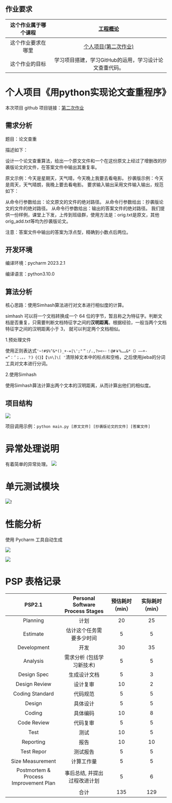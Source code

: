 ## 作业要求

| 这个作业属于哪个课程 | [工程概论](https://edu.cnblogs.com/campus/jmu/ComputerScience21) |
| :------------------: | :----------------------------------------------------------: |
|  这个作业要求在哪里  | [个人项目(第二次作业)](https://edu.cnblogs.com/campus/jmu/ComputerScience21/homework/13034) |
|    这个作业的目标    |    学习项目搭建，学习GitHub的运用，学习设计论文查重代码。    |

# 个人项目《用python实现论文查重程序》

本次项目 github 项目链接：[第二次作业](https://github.com/laobaz/SoftwareEngineeringHomeworktwo#softwareengineeringhomeworktwo)

## 需求分析

题目：论文查重

描述如下：

设计一个论文查重算法，给出一个原文文件和一个在这份原文上经过了增删改的抄袭版论文的文件，在答案文件中输出其重复率。

原文示例：今天是星期天，天气晴，今天晚上我要去看电影。
抄袭版示例：今天是周天，天气晴朗，我晚上要去看电影。
要求输入输出采用文件输入输出，规范如下：

从命令行参数给出：论文原文的文件的绝对路径。
从命令行参数给出：抄袭版论文的文件的绝对路径。
从命令行参数给出：输出的答案文件的绝对路径。
我们提供一份样例，课堂上下发，上传到班级群，使用方法是：orig.txt是原文，其他orig_add.txt等均为抄袭版论文。

注意：答案文件中输出的答案为浮点型，精确到小数点后两位。



## 开发环境

编译环境：pycharm 2023.2.1

编译语言：python3.10.0



## 算法分析



核心思路：使用Simhash算法进行对文本进行相似度的计算。

simhash 可以将一个文档转换成一个 64 位的字节，暂且称之为特征字。判断文档是否重复，只需要判断文档特征字之间的**汉明距离**。根据经验，一般当两个文档特征字之间的汉明距离小于 3， 就可以判定两个文档相似。



1.预处理文件

使用正则表达式`'~!#$%^&*()_+-=|\';"＂:/.,?><~·！@#￥%……&*（）——+-=“：’；、。，？》{《}】【\n\]\[ '`清除掉文本中的标点和空格，之后使用jieba的分词工具对文本进行分词。



2.使用Simhash

使用Simhash算法计算出两个文本的汉明距离，从而计算出他们的相似度。



## 项目结构
![](https://img2023.cnblogs.com/blog/3272818/202309/3272818-20230919224932403-257275416.png)







项目调用示例：`python main.py [原文文件] [抄袭版论文的文件] [答案文件]`





# 异常处理说明

有着简单的异常处理。
![](https://img2023.cnblogs.com/blog/3272818/202309/3272818-20230919224948459-1976578613.png)






# 单元测试模块

![](https://img2023.cnblogs.com/blog/3272818/202309/3272818-20230919224959826-180982371.png)!





# 性能分析

使用 Pycharm 工具自动生成

![](https://img2023.cnblogs.com/blog/3272818/202309/3272818-20230919225021993-797454737.png)


![](https://img2023.cnblogs.com/blog/3272818/202309/3272818-20230919225030531-944856559.png)






# PSP 表格记录

|                PSP2.1                 | Personal Software Process Stages | 预估耗时（min） | 实际耗时（min） |
| :-----------------------------------: | :------------------------------: | :-------------: | :-------------: |
|               Planning                |               计划               |       20        |       25        |
|               Estimate                |     估计这个任务需要多少时间     |        5        |        5        |
|              Development              |               开发               |       30        |       35        |
|               Analysis                |    需求分析 (包括学习新技术)     |        5        |        5        |
|              Design Spec              |           生成设计文档           |        5        |        3        |
|             Design Review             |             设计复审             |       10        |        2        |
|            Coding Standard            |             代码规范             |        5        |        5        |
|                Design                 |             具体设计             |        5        |        5        |
|                Coding                 |             具体编码             |       10        |        8        |
|              Code Review              |             代码复审             |        5        |        5        |
|                 Test                  |               测试               |       10        |        5        |
|               Reporting               |               报告               |       10        |       10        |
|              Test Repor               |             测试报告             |        5        |        5        |
|           Size Measurement            |            计算工作量            |        5        |        5        |
| Postmortem & Process Improvement Plan |   事后总结, 并提出过程改进计划   |        5        |        6        |
|                                       |               合计               |       135       |       129       |
